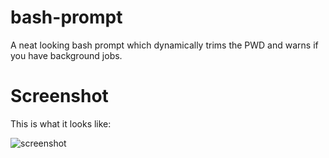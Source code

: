 # bash-prompt
A neat looking bash prompt which dynamically trims the PWD and warns if you have background jobs.

# Screenshot
This is what it looks like:

![screenshot](https://raw.githubusercontent.com/onelittlehope/bash-prompt/master/bash_prompt.png)
